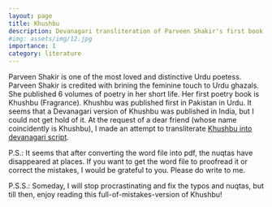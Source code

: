 ```yaml
---
layout: page
title: Khushbu
description: Devanagari transliteration of Parveen Shakir's first book Khushbu
#img: assets/img/12.jpg
importance: 1
category: literature
---
```


Parveen Shakir is one of the most loved and distinctive Urdu poetess. Parveen Shakir is credited with brining the feminine touch to Urdu ghazals. She published 6 volumes of poetry in her short life. Her first poetry book is Khushbu (Fragrance). Khushbu was published first in Pakistan in Urdu. It seems that a Devanagari version of Khushbu was published in India, but I could not get hold of it. At the request of a dear friend (whose name coincidently is Khushbu), I made an attempt to transliterate [Khushbu into devanagari script](https://raghavendratripathi.github.io/assets/pdf/Misc/Lit/khushbu.pdf). 

P.S.: It seems that after converting the word file into pdf, the nuqtas have disappeared at places. If you want to get the word file to proofread it or correct the mistakes, I would be grateful to you. Please do write to me. 

P.S.S.: Someday, I will stop procrastinating and fix the typos and nuqtas, but till then, enjoy reading this full-of-mistakes-version of Khushbu!

